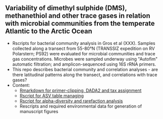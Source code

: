 ## Variability of dimethyl sulphide (DMS), methanethiol and other trace gases in relation with microbial communities from the temperate Atlantic to the Arctic Ocean

- Rscripts for bacterial community analysis in Gros et al (XXX). Samples collected along a transect from 55-80°N (TRANSSIZ expedition on RV Polarstern; PS92) were evaluated for microbial communities and trace gas concentrations. Microbes were sampled underway using "Autofim" automatic filtration; and amplicon-sequenced using 16S rRNA primers.
- This repo describes bacterial community and correlation analyses - are there latitudinal patterns along the transect, and correlations with trace gases?  
- Content: 
  - [Rmarkdown for primer-clipping, DADA2 and tax assignment](./TRANSSIZ_dada.Rmd)
  - [Rscript for ASV table managing](./1_DataLoad.R)
  - [Rscript for alpha-diversity and rarefaction analysis](./1_RarefacDiversity.R)
  - Rescripts and required environmental data for generation of manuscript figures
  


